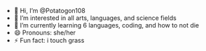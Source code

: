 - 👋 Hi, I’m @Potatogon108
- 👀 I’m interested in all arts, languages, and science fields
- 🌱 I’m currently learning 6 languages, coding, and how to not die
- 😄 Pronouns: she/her
- ⚡ Fun fact: i touch grass

<!---
Potatogon108/Potatogon108 is a ✨ special ✨ repository because its `README.md` (this file) appears on your GitHub profile.
You can click the Preview link to take a look at your changes.
--->

